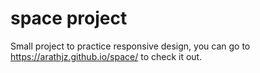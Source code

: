 # space project

Small project to practice responsive design, you can go to https://arathjz.github.io/space/ to check it out.


